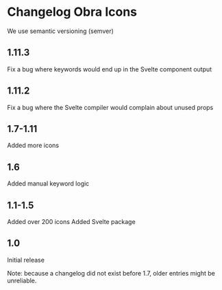 Changelog Obra Icons
====================

We use semantic versioning (semver)

## 1.11.3

Fix a bug where keywords would end up in the Svelte component output

## 1.11.2

Fix a bug where the Svelte compiler would complain about unused props

## 1.7-1.11

Added more icons

## 1.6

Added manual keyword logic

## 1.1-1.5

Added over 200 icons
Added Svelte package

## 1.0

Initial release


Note: because a changelog did not exist before 1.7, older entries might be unreliable.

